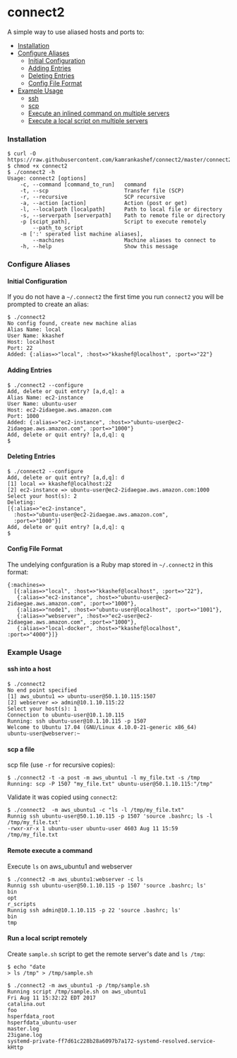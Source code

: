 # connect2

A simple way to use aliased hosts and ports to:

- [Installation](#installation)
- [Configure Aliases](#configure-aliases)
  - [Initial Configuration](#initial-configuration)
  - [Adding Entries](#adding-entries)
  - [Deleting Entries](#deleting-entries)
  - [Config File Format](#config-file-format)
- [Example Usage](#example-usage)
  - [ssh](#ssh-into-a-host)
  - [scp](#scp-a-file)
  - [Execute an inlined command on multiple servers](#remote-execute-a-command)
  - [Execute a local script on multiple servers](#run-a-local-script-remotely)


### Installation
```
$ curl -O https://raw.githubusercontent.com/kamrankashef/connect2/master/connect2 
$ chmod +x connect2 
$ ./connect2 -h
Usage: connect2 [options]
    -c, --command [command_to_run]   command
    -t, --scp                        Transfer file (SCP)
    -r, --recursive                  SCP recursive
    -a, --action [action]            Action (post or get)
    -l, --localpath [localpath]      Path to local file or directory
    -s, --serverpath [serverpath]    Path to remote file or directory
    -p [scipt_path],                 Script to execute remotely
        --path_to_script
    -m [':' sperated list machine aliases],
        --machines                   Machine aliases to connect to
    -h, --help                       Show this message
```

### Configure Aliases

#### Initial Configuration

If you do not have a `~/.connect2` the first time you run `connect2` you will be prompted to create an alias:

```
$ ./connect2 
No config found, create new machine alias
Alias Name: local
User Name: kkashef
Host: localhost
Port: 22
Added: {:alias=>"local", :host=>"kkashef@localhost", :port=>"22"}
```

#### Adding Entries

```
$ ./connect2 --configure
Add, delete or quit entry? [a,d,q]: a
Alias Name: ec2-instance  
User Name: ubuntu-user
Host: ec2-2idaegae.aws.amazon.com
Port: 1000
Added: {:alias=>"ec2-instance", :host=>"ubuntu-user@ec2-2idaegae.aws.amazon.com", :port=>"1000"}
Add, delete or quit entry? [a,d,q]: q
$
```

#### Deleting Entries

```
$ ./connect2 --configure
Add, delete or quit entry? [a,d,q]: d
[1] local => kkashef@localhost:22
[2] ec2-instance => ubuntu-user@ec2-2idaegae.aws.amazon.com:1000
Select your host(s): 2
Deleting:
[{:alias=>"ec2-instance",
  :host=>"ubuntu-user@ec2-2idaegae.aws.amazon.com",
  :port=>"1000"}]
Add, delete or quit entry? [a,d,q]: q
$
```

#### Config File Format

The undelying confguration is a Ruby map stored in `~/.connect2` in this format:

```
{:machines=>
  [{:alias=>"local", :host=>"kkashef@localhost", :port=>"22"},
   {:alias=>"ec2-instance", :host=>"ubuntu-user@ec2-2idaegae.aws.amazon.com", :port=>"1000"},
   {:alias=>"node1", :host=>"ubuntu-user@localhost", :port=>"1001"},
   {:alias=>"webserver", :host=>"ec2-user@ec2-2idaegae.aws.amazon.com", :port=>"1000"},
   {:alias=>"local-docker", :host=>"kkashef@localhost", :port=>"4000"}]}
```

### Example Usage

#### ssh into a host

```
$ ./connect2 
No end point specified
[1] aws_ubuntu1 => ubuntu-user@50.1.10.115:1507
[2] webserver => admin@10.1.10.115:22
Select your host(s): 1
Connection to ubuntu-user@10.1.10.115
Running: ssh ubuntu-user@10.1.10.115 -p 1507
Welcome to Ubuntu 17.04 (GNU/Linux 4.10.0-21-generic x86_64)
ubuntu-user@webserver:~
```

#### scp a file
scp file (use `-r` for recursive copies):
```
$ ./connect2 -t -a post -m aws_ubuntu1 -l my_file.txt -s /tmp
Running: scp -P 1507 "my_file.txt" ubuntu-user@50.1.10.115:"/tmp"
```

Validate it was copied using `connect2`:
```
$ ./connect2  -m aws_ubuntu1 -c "ls -l /tmp/my_file.txt"
Runnig ssh ubuntu-user@50.1.10.115 -p 1507 'source .bashrc; ls -l /tmp/my_file.txt'
-rwxr-xr-x 1 ubuntu-user ubuntu-user 4603 Aug 11 15:59 /tmp/my_file.txt
```

#### Remote execute a command

Execute `ls` on aws_ubuntu1 and webserver

```
$ ./connect2 -m aws_ubuntu1:webserver -c ls
Runnig ssh ubuntu-user@50.1.10.115 -p 1507 'source .bashrc; ls' 
bin
opt
r_scripts
Runnig ssh admin@10.1.10.115 -p 22 'source .bashrc; ls' 
bin
tmp
```

#### Run a local script remotely

Create `sample.sh` script to get the remote server's date and `ls /tmp`:

```
$ echo "date
> ls /tmp" > /tmp/sample.sh

$ ./connect2 -m aws_ubuntu1 -p /tmp/sample.sh 
Running script /tmp/sample.sh on aws_ubuntu1
Fri Aug 11 15:32:22 EDT 2017
catalina.out
foo
hsperfdata_root
hsperfdata_ubuntu-user
master.log
23igane.log
systemd-private-ff7d61c228b28a6097b7a172-systemd-resolved.service-kHttp
```
